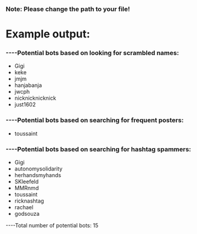 ### Note: Please change the path to your file!

# Example output:
### ----Potential bots based on looking for scrambled names: 
- Gigi
- keke
- jmjm
- hanjabanja
- jwcph
- nicknicknicknick
- just1602

### ----Potential bots based on searching for frequent posters: 
- toussaint

### ----Potential bots based on searching for hashtag spammers: 
- Gigi
- autonomysolidarity
- herhandsmyhands
- SKleefeld
- MMRnmd
- toussaint
- ricknashtag
- rachael
- godsouza

----Total number of potential bots: 15
